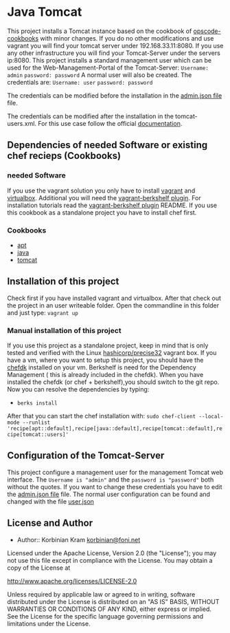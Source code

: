 # Java Tomcat

This project installs a Tomcat instance based on the cookbook of [opscode-cookbooks](https://github.com/opscode-cookbooks/tomcat) with minor changes.
If you do no other modifications and use vagrant you will find your tomcat server under 192.168.33.11:8080.
If you use any other infrastructure you will find your Tomcat-Server under the servers ip:8080.
This project installs a standard management user which can be used for the Web-Management-Portal of the Tomcat-Server:
`Username: admin`
`password: password`
A normal user will also be created. The credentials are:
`Username: user`
`password: password`

The credentials can be modified before the installation in the 
[admin.json file](/data_bags/tomcat_users/admin.json) file.


The credentials can be modified after the installation in  the tomcat-users.xml. For this use case follow the official [documentation](http://tomcat.apache.org/tomcat-6.0-doc/manager-howto.html).

## Dependencies of needed Software or existing chef recieps (Cookbooks)

### needed Software
If you use the vagrant solution you only have to install [vagrant](https://www.vagrantup.com/) and [virtualbox](https://www.virtualbox.org/). Additional you will need the [vagrant-berkshelf plugin](https://github.com/berkshelf/vagrant-berkshelf). For installation tutorials read the [vagrant-berkshelf plugin](https://github.com/berkshelf/vagrant-berkshelf) README.
If you use this cookbook as a standalone project you have to install chef first.


### Cookbooks
* [apt](https://supermarket.chef.io/cookbooks/apt)
* [java](https://supermarket.chef.io/cookbooks/java)
* [tomcat](https://github.com/kkoStudyAcc/tomcat)


## Installation of this project
Check first if you have installed vagrant and virtualbox.  After that check out the project in an user writeable folder.
Open the commandline in this folder and just type: 
`vagrant up`
### Manual installation of this project
If you use this project as a standalone project, keep in mind that is only tested and verified with the Linux [hashicorp/precise32](https://atlas.hashicorp.com/hashicorp/boxes/precise32) vagrant box. If you have a vm, where you want to setup this project, you should have the [chefdk](https://downloads.chef.io/chef-dk/) installed on your vm. Berkshelf is need for the Dependency Management ( this is already included in the chefdk). When you have installed the chefdk (or chef + berkshelf),you should switch to the git repo. Now you can resolve the dependencies by typing: 
 * `berks install`

After that you can start the chef installation
 with: 
 `sudo chef-client --local-mode --runlist 'recipe[apt::default],recipe[java::default],recipe[tomcat::default],recipe[tomcat::users]'`


## Configuration of the Tomcat-Server
This project configure a management user for the management Tomcat web interface. The `Username is "admin"` and the `password is "password"` both without the quotes. If you want to change these credentials you have to edit the [admin.json file](/data_bags/tomcat_users/admin.json) file. 
The normal user configuration can be found and changed with the file [user.json](/data_bags/tomcat_users/user.json)

## License and Author
 * Author:: Korbinian Kram korbinian@foni.net
 
Licensed under the Apache License, Version 2.0 (the "License"); you may not use this file except in compliance with the License. You may obtain a copy of the License at

http://www.apache.org/licenses/LICENSE-2.0

Unless required by applicable law or agreed to in writing, software distributed under the License is distributed on an "AS IS" BASIS, WITHOUT WARRANTIES OR CONDITIONS OF ANY KIND, either express or implied. See the License for the specific language governing permissions and limitations under the License.
